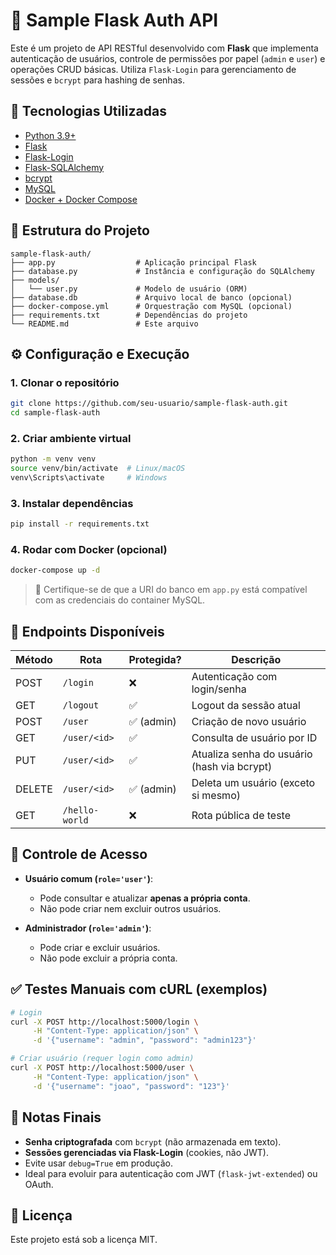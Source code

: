 # 🔐 Sample Flask Auth API

Este é um projeto de API RESTful desenvolvido com **Flask** que implementa autenticação de usuários, controle de permissões por papel (`admin` e `user`) e operações CRUD básicas. Utiliza `Flask-Login` para gerenciamento de sessões e `bcrypt` para hashing de senhas.

## 🚀 Tecnologias Utilizadas

- [Python 3.9+](https://www.python.org/)
- [Flask](https://flask.palletsprojects.com/)
- [Flask-Login](https://flask-login.readthedocs.io/)
- [Flask-SQLAlchemy](https://flask-sqlalchemy.palletsprojects.com/)
- [bcrypt](https://pypi.org/project/bcrypt/)
- [MySQL](https://www.mysql.com/)
- [Docker + Docker Compose](https://docs.docker.com/compose/)

## 🧱 Estrutura do Projeto

```
sample-flask-auth/
├── app.py                  # Aplicação principal Flask
├── database.py             # Instância e configuração do SQLAlchemy
├── models/
│   └── user.py             # Modelo de usuário (ORM)
├── database.db             # Arquivo local de banco (opcional)
├── docker-compose.yml      # Orquestração com MySQL (opcional)
├── requirements.txt        # Dependências do projeto
└── README.md               # Este arquivo
```

## ⚙️ Configuração e Execução

### 1. Clonar o repositório
```bash
git clone https://github.com/seu-usuario/sample-flask-auth.git
cd sample-flask-auth
```

### 2. Criar ambiente virtual
```bash
python -m venv venv
source venv/bin/activate  # Linux/macOS
venv\Scripts\activate     # Windows
```

### 3. Instalar dependências
```bash
pip install -r requirements.txt
```

### 4. Rodar com Docker (opcional)
```bash
docker-compose up -d
```

> 🔐 Certifique-se de que a URI do banco em `app.py` está compatível com as credenciais do container MySQL.

## 🔐 Endpoints Disponíveis

| Método | Rota                | Protegida? | Descrição |
|--------|---------------------|------------|-----------|
| POST   | `/login`            | ❌         | Autenticação com login/senha |
| GET    | `/logout`           | ✅         | Logout da sessão atual |
| POST   | `/user`             | ✅ (admin) | Criação de novo usuário |
| GET    | `/user/<id>`        | ✅         | Consulta de usuário por ID |
| PUT    | `/user/<id>`        | ✅         | Atualiza senha do usuário (hash via bcrypt) |
| DELETE | `/user/<id>`        | ✅ (admin) | Deleta um usuário (exceto si mesmo) |
| GET    | `/hello-world`      | ❌         | Rota pública de teste |

## 🔐 Controle de Acesso

- **Usuário comum (`role='user'`)**:
  - Pode consultar e atualizar **apenas a própria conta**.
  - Não pode criar nem excluir outros usuários.

- **Administrador (`role='admin'`)**:
  - Pode criar e excluir usuários.
  - Não pode excluir a própria conta.

## ✅ Testes Manuais com cURL (exemplos)

```bash
# Login
curl -X POST http://localhost:5000/login \
     -H "Content-Type: application/json" \
     -d '{"username": "admin", "password": "admin123"}'

# Criar usuário (requer login como admin)
curl -X POST http://localhost:5000/user \
     -H "Content-Type: application/json" \
     -d '{"username": "joao", "password": "123"}'
```

## 📌 Notas Finais

- **Senha criptografada** com `bcrypt` (não armazenada em texto).
- **Sessões gerenciadas via Flask-Login** (cookies, não JWT).
- Evite usar `debug=True` em produção.
- Ideal para evoluir para autenticação com JWT (`flask-jwt-extended`) ou OAuth.

## 📄 Licença

Este projeto está sob a licença MIT.